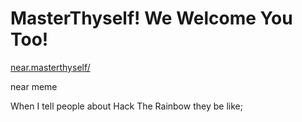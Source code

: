 # MasterThyself! We Welcome You Too!

[near.masterthyself/](https://wallet.testnet.near.org/send-money/masterthyself.testnet)


near meme

When I tell people about Hack The Rainbow they be like;
